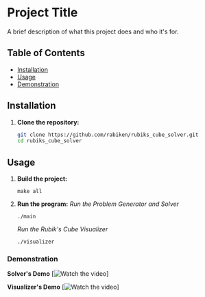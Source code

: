 # Project Title

A brief description of what this project does and who it's for.

## Table of Contents

- [Installation](#installation)
- [Usage](#usage)
- [Demonstration](#demonstration)

## Installation

1. **Clone the repository:**
    ```sh
    git clone https://github.com/rabiken/rubiks_cube_solver.git
    cd rubiks_cube_solver
    ```

## Usage

1. **Build the project:**
    ```
    make all
    ```

2. **Run the program:**
   *Run the Problem Generator and Solver*
    ```
    ./main
    ```
   *Run the Rubik's Cube Visualizer*
   ```
   ./visualizer
   ```

### Demonstration
**Solver's Demo**
[![Watch the video](https://youtu.be/bACsZ3cwTiQ)]

**Visualizer's Demo**
[![Watch the video](https://youtu.be/vmGqHDfnWIs)]


